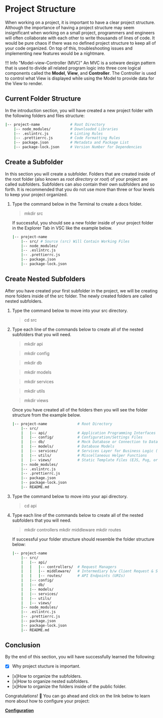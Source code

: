 # Project Structure

When working on a project, it is important to have a clear project structure. Although the importance of having a project structure may seem insignificant when working on a small project, programmers and engineers will often collaborate with each other to write thousands of lines of code. It would be pure chaos if there was no defined project structure to keep all of your code organized. On top of this, troubleshooting issues and implementing new features would be a nightmare.

!!! Info "Model-view-Controller (MVC)"
    An MVC is a sotware design pattern that is used to divide all related program logic into three core logical components called the **Model**, **View**, and **Controller**.
    The Controller is used to control what View is displayed while using the Model to provide data for the View to render.

## Current Folder Structure

In the introduction section, you will have created a new project folder with the following folders and files structure:

```bash
|-- project-name              # Root Directory
    |-- node_modules/         # Downloaded Libraries
    |-- .eslintrc.js          # Linting Rules 
    |-- .prettierrc.js        # Code Formatting Rules
    |-- package.json          # Metadata and Package List
    |-- package-lock.json     # Version Number for Dependencies
```

## Create a Subfolder

In this section you will create a subfolder. Folders that are created inside of the root folder (also known as *root directory* or *root*) of your project are called subfolders. Subfolders can also contain their own subfolders and so forth. It is recommended that you do not use more than three or four levels to keep your project organized.

1. Type the command below in the Terminal to create a docs folder.
   > mkdir src

   If successful, you should see a new folder inside of your project folder in the Explorer Tab in VSC like the example below.

    ```bash
    |-- project-name
        |-- src/ # Source (src) Will Contain Working Files
        |-- node_modules/
        |-- .eslintrc.js
        |-- .prettierrc.js
        |-- package.json
        |-- package-lock.json
    ```

## Create Nested Subfolders

After you have created your first subfolder in the project, we will be creating more folders inside of the src folder. The newly created folders are called nested subfolders.

1. Type the command below to move into your src directory.
   > cd src

2. Type each line of the commands below to create all of the nested subfolders that you will need.
   > mkdir api

   > mkdir config

   > mkdir db

   > mkdir models

   > mkdir services

   > mkdir utils

   > mkdir views

    Once you have created all of the folders then you will see the folder structure from the example below.

    ```bash
    |-- project-name              # Root Directory
        |-- src/
        |   |-- api/              # Application Programming Interfaces
        |   |-- config/           # Configuration/Settings Files
        |   |-- db/               # Mock Database or Connection to Database
        |   |-- models/           # Database Models
        |   |-- services/         # Services Layer for Business Logic (Talks to Database)
        |   |-- utils/            # Miscellaneous Helper Functions
        |   |-- views/            # Static Template Files (EJS, Pug, or Mustache)
        |-- node_modules/
        |-- .eslintrc.js
        |-- .prettierrc.js
        |-- package.json
        |-- package-lock.json
        |-- README.md
    ```

3. Type the command below to move into your api directory.
   > cd api

4. Type each line of the commands below to create all of the nested subfolders that you will need.
   > mkdir controllers
   > mkdir middleware
   > mkdir routes

   If successful your folder structure should resemble the folder structure below:

    ```bash
    |-- project-name
        |-- src/
        |   |-- api/
        |   |   |-- controllers/  # Request Managers
        |   |   |-- middleware/   # Intermediary b/w Client Request & Server Response
        |   |   |-- routes/       # API Endpoints (URIs)
        |   |-- config/
        |   |-- db/
        |   |-- models/
        |   |-- services/
        |   |-- utils/
        |   |-- views/
        |-- node_modules/
        |-- .eslintrc.js
        |-- .prettierrc.js
        |-- package.json
        |-- package-lock.json
        |-- README.md
    ```

## Conclusion

By the end of this section, you will have successfully learned the following:

- [x] Why project stucture is important.
- [x]How to organize the subfolders.
- [x]How to organize nested subfolders.
- [x]How to organize the folders inside of the public folder.

Congratulations! 🎉 You can go ahead and click on the link below to learn more about how to configure your project:

**[Configuration](/pages/config)**
